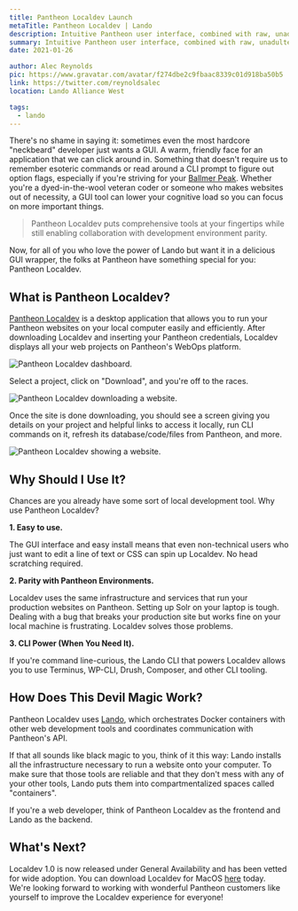 ```yaml
---
title: Pantheon Localdev Launch
metaTitle: Pantheon Localdev | Lando
description: Intuitive Pantheon user interface, combined with raw, unadulterated power of Lando underneath the hood.
summary: Intuitive Pantheon user interface, combined with raw, unadulterated power of Lando underneath the hood.
date: 2021-01-26

author: Alec Reynolds
pic: https://www.gravatar.com/avatar/f274dbe2c9fbaac8339c01d918ba50b5
link: https://twitter.com/reynoldsalec
location: Lando Alliance West

tags:
  - lando
---
```


There's no shame in saying it: sometimes even the most hardcore "neckbeard" developer just wants a GUI. A warm, friendly face for an application that we can click around in. Something that doesn't require us to remember esoteric commands or read around a CLI prompt to figure out option flags, especially if you're striving for your [Ballmer Peak](https://xkcd.com/323/). Whether you're a dyed-in-the-wool veteran coder or someone who makes websites out of necessity, a GUI tool can lower your cognitive load so you can focus on more important things.

> Pantheon Localdev puts comprehensive tools at your fingertips while still enabling collaboration with development environment parity.

Now, for all of you who love the power of Lando but want it in a delicious GUI wrapper, the folks at Pantheon have something special for you: Pantheon Localdev.

## What is Pantheon Localdev?

[Pantheon Localdev](https://pantheon.io/localdev) is a desktop application that allows you to run your Pantheon websites on your local computer easily and efficiently. After downloading Localdev and inserting your Pantheon credentials, Localdev displays all your web projects on Pantheon's WebOps platform.

![Pantheon Localdev dashboard.](/images/localdev-dashboard.jpg)

Select a project, click on "Download", and you're off to the races.

![Pantheon Localdev downloading a website.](/images/localdev-pulling.jpg)

Once the site is done downloading, you should see a screen giving you details on your project and helpful links to access it locally, run CLI commands on it, refresh its database/code/files from Pantheon, and more.

![Pantheon Localdev showing a website.](/images/localdev-site.jpg)


## Why Should I Use It?

Chances are you already have some sort of local development tool. Why use Pantheon Localdev?

**1. Easy to use.**

The GUI interface and easy install means that even non-technical users who just want to edit a line of text or CSS can spin up Localdev. No head scratching required.

**2. Parity with Pantheon Environments.**

Localdev uses the same infrastructure and services that run your production websites on Pantheon. Setting up Solr on your laptop is tough. Dealing with a bug that breaks your production site but works fine on your local machine is frustrating. Localdev solves those problems.

**3. CLI Power (When You Need It).**

If you're command line-curious, the Lando CLI that powers Localdev allows you to use Terminus, WP-CLI, Drush, Composer, and other CLI tooling.

## How Does This Devil Magic Work?

Pantheon Localdev uses [Lando](https://lando.dev), which orchestrates Docker containers with other web development tools and coordinates communication with Pantheon's API.

If that all sounds like black magic to you, think of it this way: Lando installs all the infrastructure necessary to run a website onto your computer. To make sure that those tools are reliable and that they don't mess with any of your other tools, Lando puts them into compartmentalized spaces called "containers".

If you're a web developer, think of Pantheon Localdev as the frontend and Lando as the backend.

## What's Next?

Localdev 1.0 is now released under General Availability and has been vetted for wide adoption. You can download Localdev for MacOS [here](https://pantheon.io/localdev) today. We're looking forward to working with wonderful Pantheon customers like yourself to improve the Localdev experience for everyone!
